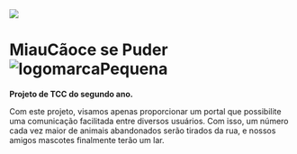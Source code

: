 <img src="https://user-images.githubusercontent.com/48127848/69908506-b7ba1000-13c9-11ea-8627-6bfc721394fa.png" style="margin:auto;" />

# MiauCãoce se Puder ![logomarcaPequena](https://user-images.githubusercontent.com/48127848/69908487-585c0000-13c9-11ea-9157-e106508ebd01.png)


**Projeto de TCC do segundo ano.**


Com este projeto, visamos apenas proporcionar um portal que possibilite uma comunicação facilitada entre diversos usuários. Com isso, um número cada vez maior de animais abandonados serão tirados da rua, e nossos amigos mascotes finalmente terão um lar.
